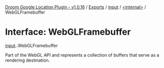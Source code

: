[Droom Google Location Plugin - v1.0.16](../README.md) / [Exports](../modules.md) / [input](../modules/input.md) / [<internal\>](../modules/input._internal_.md) / WebGLFramebuffer

# Interface: WebGLFramebuffer

[input](../modules/input.md).[<internal>](../modules/input._internal_.md).WebGLFramebuffer

Part of the WebGL API and represents a collection of buffers that serve as a rendering destination.
